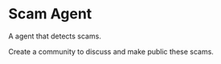 # Scam Agent 

A agent that detects scams.

Create a community to discuss and make public these scams.